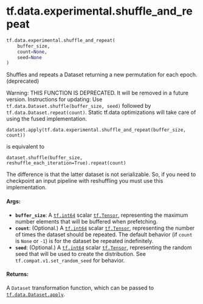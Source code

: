 <div itemscope itemtype="http://developers.google.com/ReferenceObject">
<meta itemprop="name" content="tf.data.experimental.shuffle_and_repeat" />
<meta itemprop="path" content="Stable" />
</div>

# tf.data.experimental.shuffle_and_repeat

``` python
tf.data.experimental.shuffle_and_repeat(
    buffer_size,
    count=None,
    seed=None
)
```

Shuffles and repeats a Dataset returning a new permutation for each epoch. (deprecated)

Warning: THIS FUNCTION IS DEPRECATED. It will be removed in a future version.
Instructions for updating:
Use `tf.data.Dataset.shuffle(buffer_size, seed)` followed by `tf.data.Dataset.repeat(count)`. Static tf.data optimizations will take care of using the fused implementation.

`dataset.apply(tf.data.experimental.shuffle_and_repeat(buffer_size, count))`

is equivalent to

`dataset.shuffle(buffer_size, reshuffle_each_iteration=True).repeat(count)`

The difference is that the latter dataset is not serializable. So,
if you need to checkpoint an input pipeline with reshuffling you must use
this implementation.

#### Args:

* <b>`buffer_size`</b>: A <a href="../../../tf/dtypes.md#int64"><code>tf.int64</code></a> scalar <a href="../../../tf/Tensor.md"><code>tf.Tensor</code></a>, representing the
    maximum number elements that will be buffered when prefetching.
* <b>`count`</b>: (Optional.) A <a href="../../../tf/dtypes.md#int64"><code>tf.int64</code></a> scalar <a href="../../../tf/Tensor.md"><code>tf.Tensor</code></a>, representing the
    number of times the dataset should be repeated. The default behavior
    (if `count` is `None` or `-1`) is for the dataset be repeated
    indefinitely.
* <b>`seed`</b>: (Optional.) A <a href="../../../tf/dtypes.md#int64"><code>tf.int64</code></a> scalar <a href="../../../tf/Tensor.md"><code>tf.Tensor</code></a>, representing the
    random seed that will be used to create the distribution. See
    `tf.compat.v1.set_random_seed` for behavior.


#### Returns:

A `Dataset` transformation function, which can be passed to
<a href="../../../tf/data/Dataset.md#apply"><code>tf.data.Dataset.apply</code></a>.